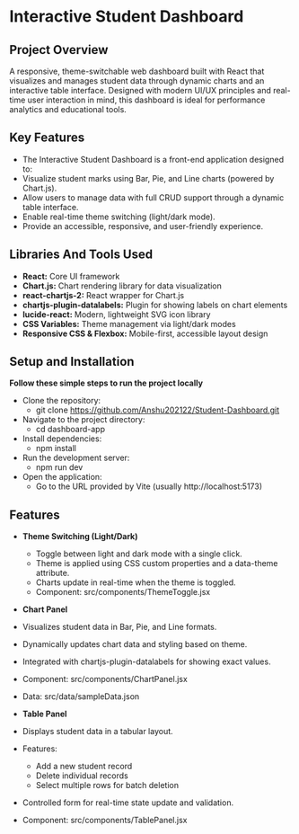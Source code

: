 # Interactive Student Dashboard

## Project Overview
A responsive, theme-switchable web dashboard built with React that visualizes and manages student data through dynamic charts and an interactive table interface. Designed with modern UI/UX principles and real-time user interaction in mind, this dashboard is ideal for performance analytics and educational tools.


## Key Features

* The Interactive Student Dashboard is a front-end application designed to:
* Visualize student marks using Bar, Pie, and Line charts (powered by Chart.js).
* Allow users to manage data with full CRUD support through a dynamic table interface.
* Enable real-time theme switching (light/dark mode).
* Provide an accessible, responsive, and user-friendly experience.


## Libraries And Tools Used

* **React:** Core UI framework
* **Chart.js:** Chart rendering library for data visualization
* **react-chartjs-2:** React wrapper for Chart.js
* **chartjs-plugin-datalabels:** Plugin for showing labels on chart elements
* **lucide-react:** Modern, lightweight SVG icon library
* **CSS Variables:** Theme management via light/dark modes
* **Responsive CSS & Flexbox:** Mobile-first, accessible layout design
    

## Setup and Installation

**Follow these simple steps to run the project locally**
* Clone the repository:
  - git clone https://github.com/Anshu202122/Student-Dashboard.git
* Navigate to the project directory:
  - cd dashboard-app
* Install dependencies:
  - npm install
* Run the development server:
  - npm run dev
* Open the application:
  - Go to the URL provided by Vite (usually http://localhost:5173)


## Features

* **Theme Switching (Light/Dark)**
    * Toggle between light and dark mode with a single click.
    * Theme is applied using CSS custom properties and a data-theme attribute.
    * Charts update in real-time when the theme is toggled.
    * Component: src/components/ThemeToggle.jsx

* **Chart Panel**
* Visualizes student data in Bar, Pie, and Line formats.
* Dynamically updates chart data and styling based on theme.
* Integrated with chartjs-plugin-datalabels for showing exact values.
* Component: src/components/ChartPanel.jsx
* Data: src/data/sampleData.json

* **Table Panel**
* Displays student data in a tabular layout.
* Features:
    - Add a new student record
    - Delete individual records
    - Select multiple rows for batch deletion
* Controlled form for real-time state update and validation.
* Component: src/components/TablePanel.jsx
